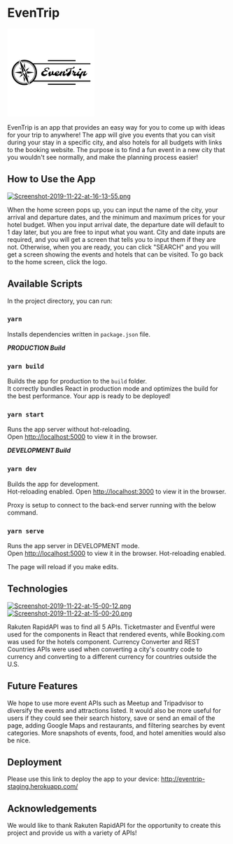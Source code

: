 # EvenTrip

![Logo](src/assets/logo_name_black.png?raw=true)

EvenTrip is an app that provides an easy way for you to come up with ideas for your trip to anywhere! The app will give you events that you can visit during your stay in a specific city, and also hotels for all budgets with links to the booking website. The purpose is to find a fun event in a new city that you wouldn't see normally, and make the planning process easier!

## How to Use the App

[![Screenshot-2019-11-22-at-16-13-55.png](https://i.postimg.cc/vmtRX371/Screenshot-2019-11-22-at-16-13-55.png)](https://postimg.cc/WDzf1mHj)

When the home screen pops up, you can input the name of the city, your arrival and departure dates, and the minimum and maximum prices for your hotel budget. When you input arrival date, the departure date will default to 1 day later, but you are free to input what you want. City and date inputs are required, and you will get a screen that tells you to input them if they are not. Otherwise, when you are ready, you can click "SEARCH" and you will get a screen showing the events and hotels that can be visited. To go back to the home screen, click the logo.

## Available Scripts

In the project directory, you can run:

### `yarn`

Installs dependencies written in `package.json` file.

***PRODUCTION Build***
### `yarn build`

Builds the app for production to the `build` folder.<br />
It correctly bundles React in production mode and optimizes the build for the best performance.
Your app is ready to be deployed!

### `yarn start`

Runs the app server without hot-reloading.<br />
Open [http://localhost:5000](http://localhost:5000) to view it in the browser.

***DEVELOPMENT Build***
### `yarn dev`

Builds the app for development.<br />
Hot-reloading enabled.
Open [http://localhost:3000](http://localhost:3000) to view it in the browser.

Proxy is setup to connect to the back-end server running with the below command.

### `yarn serve`

Runs the app server in DEVELOPMENT mode.<br />
Open [http://localhost:5000](http://localhost:5000) to view it in the browser.
Hot-reloading enabled.

The page will reload if you make edits.<br />

## Technologies
[![Screenshot-2019-11-22-at-15-00-12.png](https://i.postimg.cc/KzJGH95p/Screenshot-2019-11-22-at-15-00-12.png)](https://postimg.cc/cgtGKB2f)
[![Screenshot-2019-11-22-at-15-00-20.png](https://i.postimg.cc/k41Cc2nk/Screenshot-2019-11-22-at-15-00-20.png)](https://postimg.cc/1nqbR5VH)

Rakuten RapidAPI was to find  all 5 APIs. Ticketmaster and Eventful were used for the components in React that rendered events, while Booking.com was used for the hotels component. Currency Converter and REST Countries APIs were used when converting a city's country code to currency and converting to a different currency for countries outside the U.S.

## Future Features

We hope to use more event APIs such as Meetup and Tripadvisor to diversify the events and attractions listed. It would also be more useful for users if they could see their search history, save or send an email of the page, adding Google Maps and restaurants, and filtering searches by event categories. More snapshots of events, food, and hotel amenities would also be nice.

## Deployment

Please use this link to deploy the app to your device: http://eventrip-staging.herokuapp.com/

## Acknowledgements

We would like to thank Rakuten RapidAPI for the opportunity to create this project and provide us with a variety of APIs!
